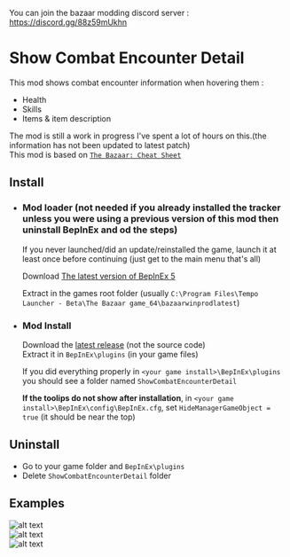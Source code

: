 You can join the bazaar modding discord server : https://discord.gg/88z59mUkhn
# Show Combat Encounter Detail
This mod shows combat encounter information when hovering them :
- Health
- Skills
- Items & item description  

The mod is still a work in progress I've spent a lot of hours on this.(the information has not been updated to latest patch)  
This mod is based on [`The Bazaar: Cheat Sheet`](https://jade-dead-e8e.notion.site/The-Bazaar-Cheat-Sheet-13531ff9bda580e19a10c96bb6d9e346#13831ff9bda580a4b8e3d1da20ab4576)

## Install
- ### Mod loader (not needed if you already installed the tracker unless you were using a previous version of this mod then uninstall BepInEx and od the steps)
  If you never launched/did an update/reinstalled the game, launch it at least once before continuing (just get to the main menu that's all)  

  Download [The latest version of BepInEx 5](https://github.com/BepInEx/BepInEx/releases/download/v5.4.23.2/BepInEx_win_x64_5.4.23.2.zip)  

  Extract in the games root folder (usually `C:\Program Files\Tempo Launcher - Beta\The Bazaar game_64\bazaarwinprodlatest`)  

- ### Mod Install
  Download the [latest release](https://github.com/Infarcactus/Mod-The-Bazaar-Show-Combat-Encounter-Detail/releases) (not the source code)  
  Extract it in `BepInEx\plugins` (in your game files)  

  If you did everything properly in `<your game install>\BepInEx\plugins` you should see a folder named `ShowCombatEncounterDetail`  
  
  **If the toolips do not show after installation**, in `<your game install>\BepInEx\config\BepInEx.cfg`, set `HideManagerGameObject = true` (it should be near the top)

## Uninstall
- Go to your game folder and `BepInEx\plugins`
- Delete `ShowCombatEncounterDetail` folder

## Examples
![alt text](Github_Examples/1.png)  
![alt text](Github_Examples/2.png)  
![alt text](Github_Examples/3.png)
